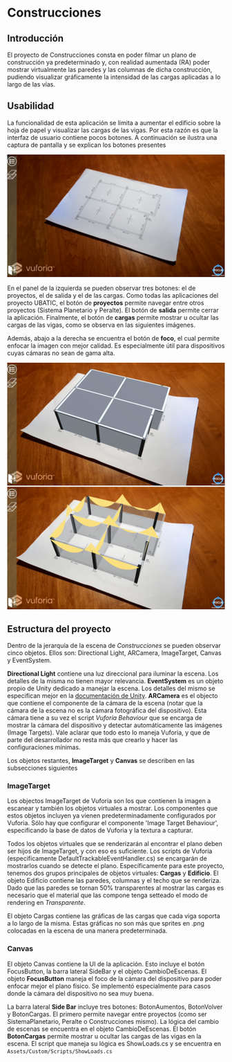 # Construcciones


## Introducción

El proyecto de Construcciones consta en poder filmar un plano de construcción ya predeterminado y, con realidad aumentada (RA) poder mostrar virtualmente las paredes y las columnas de dicha construcción, pudiendo visualizar gráficamente la intensidad de las cargas aplicadas a lo largo de las vías.


## Usabilidad

La funcionalidad de esta aplicación se limita a aumentar el edificio sobre la hoja de papel y visualizar las cargas de las vigas. Por esta razón es que la interfaz de usuario contiene pocos botones. A continuación se ilustra una captura de pantalla y se explican los botones presentes

<img src="Images/construcciones_ui.jpg">

En el panel de la izquierda se pueden observar tres botones: el de proyectos, el de salida y el de las cargas. Como todas las aplicaciones del proyecto UBATIC, el botón de **proyectos** permite navegar entre otros proyectos (Sistema Planetario y Peralte). El botón de **salida** permite cerrar la aplicación. Finalmente, el botón de **cargas** permite mostrar u ocultar las cargas de las vigas, como se observa en las siguientes imágenes.

Además, abajo a la derecha se encuentra el botón de **foco**, el cual permite enfocar la imagen con mejor calidad. Es especialmente útil para dispositivos cuyas cámaras no sean de gama alta.

<img src="Images/construcciones_edificio.jpg">

<img src="Images/construcciones_cargas.jpg">


## Estructura del proyecto

Dentro de la jerarquía de la escena de _Construcciones_ se pueden observar cinco objetos. Ellos son: Directional Light, ARCamera, ImageTarget, Canvas y EventSystem.  

**Directional Light** contiene una luz direccional para iluminar la escena. Los detalles de la misma no tienen mayor relevancia. **EventSystem** es un objeto propio de Unity dedicado a manejar la escena. Los detalles del mismo se especifican mejor en la [documentación de Unity](https://docs.unity3d.com/ScriptReference/EventSystems.EventSystem.html). **ARCamera** es el objecto que contiene el componente de la cámara de la escena (notar que la cámara de la escena no es la cámara fotográfica del dispositivo). Esta cámara tiene a su vez el script _Vuforia Behaviour_ que se encarga de mostrar la cámara del dispositivo y detectar automáticamente las imágenes (Image Targets). Vale aclarar que todo esto lo maneja Vuforia, y que de parte del desarrollador no resta más que crearlo y hacer las configuraciones mínimas.  

Los objetos restantes, **ImageTarget** y **Canvas** se describen en las subsecciones siguientes

### ImageTarget

Los objectos ImageTarget de Vuforia son los que contienen la imagen a escanear y también los objetos virtuales a mostrar. Los componentes que estos objetos incluyen ya vienen predeterminadamente configurados por Vuforia. Sólo hay que configurar el componente 'Image Target Behaviour', especificando la base de datos de Vuforia y la textura a capturar.

Todos los objetos virtuales que se renderizarán al encontrar el plano deben ser hijos de ImageTarget, y con eso es suficiente. Los scripts de Vuforia (especificamente DefaultTrackableEventHandler.cs) se encargarán de mostrarlos cuando se detecte el plano. Específicamente para este proyecto, tenemos dos grupos principales de objetos virtuales: **Cargas** y **Edificio**. El objeto Edificio contiene las paredes, columnas y el techo que se renderiza. Dado que las paredes se tornan 50% transparentes al mostrar las cargas es necesario que el material que las compone	tenga setteado el modo de rendering en _Transparente_.  

El objeto Cargas contiene las gráficas de las cargas que cada viga soporta a lo largo de la misma. Estas gráficas no son más que sprites en .png colocadas en la escena de una manera predeterminada.

### Canvas

El objeto Canvas contiene la UI de la aplicación. Esto incluye el botón FocusButton, la barra lateral SideBar y el objeto CambioDeEscenas. El objeto **FocusButton** maneja el foco de la cámara del dispositivo para poder enfocar mejor el plano físico. Se implementó especialmente para casos donde la cámara del dispositivo no sea muy buena.  

La barra lateral **Side Bar** incluye tres botones: BotonAumentos, BotonVolver y BotonCargas. El primero permite navegar entre proyectos (como ser SistemaPlanetario, Peralte o Construcciones mismo). La lógica del cambio de escenas se encuentra en el objeto CambioDeEscenas. El botón **BotonCargas** permite mostrar u ocultar las cargas de las vigas en la escena. El script que maneja su lógica es ShowLoads.cs y se encuentra en `Assets/Custom/Scripts/ShowLoads.cs`
